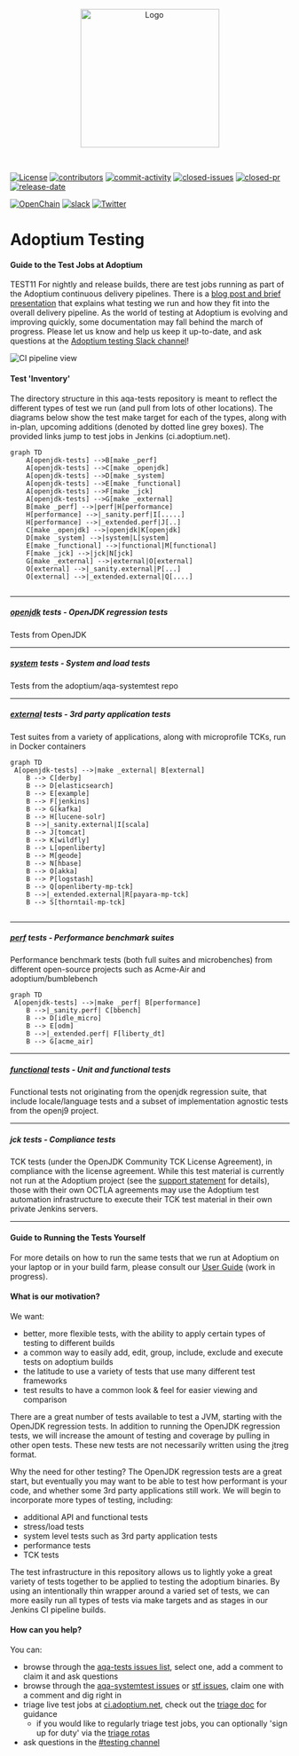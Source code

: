 <!--
Licensed under the Apache License, Version 2.0 (the "License");
you may not use this file except in compliance with the License.
You may obtain a copy of the License at

[1]https://www.apache.org/licenses/LICENSE-2.0

Unless required by applicable law or agreed to in writing, software
distributed under the License is distributed on an "AS IS" BASIS,
WITHOUT WARRANTIES OR CONDITIONS OF ANY KIND, either express or implied.
See the License for the specific language governing permissions and
-->

<!-- PROJECT LOGO -->

<p align="center">
  <a href="https://adoptium.net/aqavit">
    <img src="https://adoptium.net/images/aqavit-light.png" alt="Logo" width="250">
  </a>
</p>
<br />

[![License](https://img.shields.io/github/license/Adoptium/aqa-tests)](https://github.com/adoptium/aqa-tests/blob/master/LICENSE)
[![contributors](https://img.shields.io/github/contributors/adoptium/aqa-tests)](https://github.com/adoptium/aqa-tests/graphs/contributors)
[![commit-activity](https://img.shields.io/github/commit-activity/m/adoptium/aqa-tests)](https://github.com/adoptium/aqa-tests/commits/master)
[![closed-issues](https://img.shields.io/github/issues-closed/adoptium/aqa-tests)](https://github.com/adoptium/aqa-tests/issues?q=is%3Aissue+is%3Aclosed)
[![closed-pr](https://img.shields.io/github/issues-pr-closed/adoptium/aqa-tests)](https://github.com/adoptium/aqa-tests/pulls?q=is%3Apr+is%3Aclosed)
[![release-date](https://img.shields.io/github/release-date/adoptium/aqa-tests)](https://github.com/adoptium/aqa-tests/releases)
<br />

[![OpenChain](https://tinyurl.com/3zdb5ptz)](https://www.eclipse.org/openchain/)
[![slack](https://img.shields.io/badge/Slack-4A154B?logo=slack&logoColor=white)](https://adoptium.net/slack/)
[![Twitter](https://img.shields.io/twitter/follow/adoptium?style=social)](https://twitter.com/adoptium)

# Adoptium Testing

#### Guide to the Test Jobs at Adoptium
TEST11
For nightly and release builds, there are test jobs running as part of the Adoptium continuous delivery pipelines.  There is a [blog post and brief presentation](https://blog.adoptopenjdk.net/2017/12/testing-java-help-count-ways) that explains what testing we run and how they fit into the overall delivery pipeline.  As the world of testing at Adoptium is evolving and improving quickly, some documentation may fall behind the march of progress.  Please let us know and help us keep it up-to-date, and ask questions at the [Adoptium testing Slack channel](https://adoptium.slack.com/archives/C5219G28G)!

![CI pipeline view](doc/diagrams/ciPipeline.jpg)

#### Test 'Inventory'

The directory structure in this aqa-tests repository is meant to reflect the different types of test we run (and pull from lots of other locations).  The diagrams below show the test make target for each of the types, along with in-plan, upcoming additions (denoted by dotted line grey boxes). The provided links jump to test jobs in Jenkins (ci.adoptium.net).

```mermaid
graph TD
    A[openjdk-tests] -->B[make _perf]
    A[openjdk-tests] -->C[make _openjdk]
    A[openjdk-tests] -->D[make _system]
    A[openjdk-tests] -->E[make _functional]
    A[openjdk-tests] -->F[make _jck]
    A[openjdk-tests] -->G[make _external]
    B[make _perf] -->|perf|H[performance]
    H[performance] -->|_sanity.perf|I[.....]
    H[performance] -->|_extended.perf|J[..]
    C[make _openjdk] -->|openjdk|K[openjdk]
    D[make _system] -->|system|L[system]
    E[make _functional] -->|functional|M[functional]
    F[make _jck] -->|jck|N[jck]
    G[make _external] -->|external|O[external]
    O[external] -->|_sanity.external|P[...]
    O[external] -->|_extended.external|Q[....] 
    
```

--- 

##### [openjdk](https://ci.adoptium.net/view/Test_openjdk/) tests - OpenJDK regression tests 
Tests from OpenJDK

--- 

##### [system](https://ci.adoptium.net/view/Test_system/) tests - System and load tests 
Tests from the adoptium/aqa-systemtest repo

--- 

##### [external](https://ci.adoptium.net/view/Test_external/) tests - 3rd party application tests
Test suites from a variety of applications, along with microprofile TCKs, run in Docker containers

```mermaid
graph TD
 A[openjdk-tests] -->|make _external| B[external]
    B --> C[derby]
    B --> D[elasticsearch]
    B --> E[example]
    B --> F[jenkins]
    B --> G[kafka]
    B --> H[lucene-solr]
    B -->|_sanity.external|I[scala]
    B --> J[tomcat]
    B --> K[wildfly]
    B --> L[openliberty]
    B --> M[geode]
    B --> N[hbase]
    B --> O[akka]
    B --> P[logstash]
    B --> Q[openliberty-mp-tck]
    B -->|_extended.external|R[payara-mp-tck]
    B --> S[thorntail-mp-tck]
   
```

--- 

##### [perf](https://ci.adoptium.net/view/Test_perf/) tests - Performance benchmark suites 
Performance benchmark tests (both full suites and microbenches) from different open-source projects such as Acme-Air and adoptium/bumblebench

```mermaid
graph TD
 A[openjdk-tests] -->|make _perf| B[performance]
    B -->|_sanity.perf| C[bbench]
    B --> D[idle_micro]
    B --> E[odm]
    B -->|_extended.perf| F[liberty_dt]
    B --> G[acme_air]
   ```

--- 

##### [functional](https://ci.adoptium.net/view/Test_functional/) tests - Unit and functional tests
Functional tests not originating from the openjdk regression suite, that include locale/language tests and a subset of implementation agnostic tests from the openj9 project.

--- 

##### jck tests - Compliance tests
TCK tests (under the OpenJDK Community TCK License Agreement), in compliance with the license agreement.  While this test material is currently not run at the Adoptium project (see the [support statement](https://adoptopenjdk.net/support.html#jck) for details), those with their own OCTLA agreements may use the Adoptium test automation infrastructure to execute their TCK test material in their own private Jenkins servers.

--- 

#### Guide to Running the Tests Yourself
For more details on how to run the same tests that we run at Adoptium on your laptop or in your build farm, please consult our [User Guide](doc/userGuide.md) (work in progress).

#### What is our motivation?
We want:
- better, more flexible tests, with the ability to apply certain types of testing to different builds
- a common way to easily add, edit, group, include, exclude and execute tests on adoptium builds
- the latitude to use a variety of tests that use many different test frameworks
- test results to have a common look & feel for easier viewing and comparison

There are a great number of tests available to test a JVM, starting with the OpenJDK regression tests.  In addition to running the OpenJDK regression tests, we will increase the amount of testing and coverage by pulling in other open tests.  These new tests are not necessarily written using the jtreg format.

Why the need for other testing?  The OpenJDK regression tests are a great start, but eventually you may want to be able to test how performant is your code, and whether some 3rd party applications still work.  We will begin to incorporate more types of testing, including:
- additional API and functional tests
- stress/load tests
- system level tests such as 3rd party application tests
- performance tests
- TCK tests

The test infrastructure in this repository allows us to lightly yoke a great variety of tests together to be applied to testing the adoptium binaries.  By using an intentionally thin wrapper around a varied set of tests, we can more easily run all types of tests via make targets and as stages in our Jenkins CI pipeline builds.


#### How can you help?
You can:
- browse through the [aqa-tests issues list](https://github.com/adoptium/aqa-tests/issues), select one, add a comment to claim it and ask questions
- browse through the [aqa-systemtest issues](https://github.com/adoptium/aqa-systemtest/issues) or [stf issues](https://github.com/adoptium/stf/issues), claim one with a comment and dig right in
- triage live test jobs at [ci.adoptium.net](https://ci.adoptium.net), check out the [triage doc](https://github.com/adoptium/aqa-tests/blob/master/doc/Triage.md) for guidance
  - if you would like to regularly triage test jobs, you can optionally 'sign up for duty' via the [triage rotas](https://github.com/adoptium/aqa-tests/wiki/AdoptOpenJDK-Test-Triage-Rotas)
- ask questions in the [#testing channel](https://adoptium.slack.com/archives/C5219G28G) 
